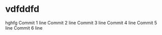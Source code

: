 # vdfddfd
hghfg
Commit 1 line
Commit 2 line
Commit 3 line
Commit 4 line
Commit 5 line
Commit 6 line
